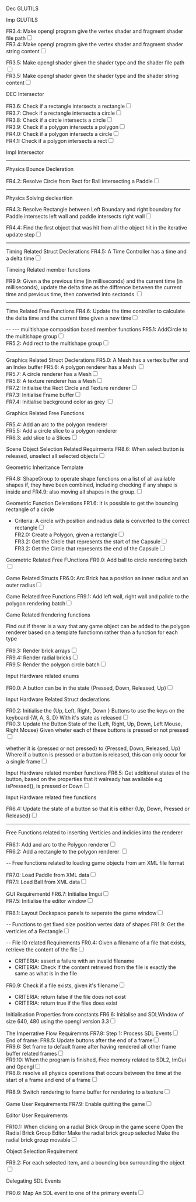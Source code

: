 
Dec GLUTILS

Imp GLUTILS

FR3.4: Make opengl program give the vertex shader and fragment shader file path<input type="checkbox"></br>
FR3.4: Make opengl program give the vertex shader and fragment shader string content<input type="checkbox"></br>


FR3.5: Make opengl shader given the shader type and the shader file path<input type="checkbox"></br>
FR3.5: Make opengl shader given the shader type and the shader string content<input type="checkbox"></br>

DEC Intersector

FR3.6: Check if a rectangle intersects a rectangle<input type="checkbox"></br>
FR3.7: Check if a rectangle intersects a circle<input type="checkbox"></br>
FR3.8: Check if a circle intersects a circle<input type="checkbox"></br>
FR3.9: Check if a polygon intersects a polygon<input type="checkbox"></br>
FR4.0: Check if a polygon intersects a circle<input type="checkbox"></br>
FR4.1: Check if a polygon intersects a rect<input type="checkbox"></br>
 
Impl Intersector

--- ---
Physics Bounce Decleration

FR4.2: Resolve Circle from Rect for Ball intersecting a Paddle<input type="checkbox"></br>

--- --- 
Physics Solving decleartion

FR4.3: Resolve Rectangle between Left Boundary and right boundary for Paddle intersects left wall and paddle intersects right wall<input type="checkbox"></br>

FR4.4: Find the first object that was hit from all the object hit in the iterative update step<input type="checkbox"></br>

--- ---
Timing Related Struct Declerations
FR4.5: A Time Controller has a time and a delta time<input type="checkbox"></br>

Timeing Related member functions

FR9.9: Given a the previous time (in milliseconds) and the current time (in milliseconds), update the delta time as the diffrence between the current time and previous time, then converted into sectonds <input type="checkbox"></br>
--- ---

Time Related Free Functions
FR4.6: Update the time controller to calculate the delta time and the current time given a new time<input type="checkbox"></br>


-- --- muiltishape composition based member functions
FR5.1: AddCircle to the multishape group<input type="checkbox"></br>
FR5.2: Add rect to the multishape group<input type="checkbox"></br>


--- ---
Graphics  Related Struct Declerations
FR5.0: A Mesh has a vertex buffer and an Index buffer
FR5.6: A polygon renderer has a Mesh <input type="checkbox"></br>
FR5.7: A circle renderer has a Mesh<input type="checkbox"></br>
FR5.8: A texture renderer has a Mesh<input type="checkbox"></br>
FR7.2: Initialise the Rect Circle and Texture renderer<input type="checkbox"></br>
FR7.3: Initialise Frame buffer<input type="checkbox"></br>
FR7.4: Initialise background color as grey <input type="checkbox"></br>


Graphics Related Free Functions

FR5.4: Add an arc to the polygon renderer</br>
FR5.5: Add a circle slice to a polygon renderer</br>
FR6.3: add slice to a  Slices<input type="checkbox"></br>


Scene Object Selection Related Requirments
FR8.6: When select button is released, unselect all selected objects<input type="checkbox"></br>



Geometric Inheritance Template

FR4.8: ShapeGroup to operate shape functions on a list of all available shapes if, they have been combined, including checking if any shape is inside and FR4.9: also moving all shapes in the group.<input type="checkbox"></br>


Geometric Function Delerations 
FR1.6: It is possible to get the bounding rectangle of a circle
- Criteria: A circle with position and radius data is converted to the correct rectangle<input type="checkbox"></br>
FR2.0: Create a Polygon, given a rectangle<input type="checkbox"></br>
FR3.2: Get the Circle that represents the start of the Capsule<input type="checkbox"></br>
FR3.2: Get the Circle that represents the end of the Capsule<input type="checkbox"></br>


Geometric Related Free FUnctions
FR9.0: Add ball to circle rendering batch<input type="checkbox"></br>


Game Related Structs
FR6.0: Arc Brick has a position an inner radius and an outer radius<input type="checkbox"></br>

Game Related free Functions
FR9.1: Add left wall, right wall and pallde to the polygon rendering batch<input type="checkbox"></br>


Game Related frendering functions

Find out if therer is a way that any game object can be added to the polygon renderer based on a template functiomn rather than a function for each type

FR9.3: Render brick arrays<input type="checkbox"></br>
FR9.4: Render radial bricks<input type="checkbox"></br>
FR9.5: Render the polygon circle batch<input type="checkbox"></br>

Input Hardware related enums

FR0.0: A button can be in the state {Pressed, Down, Released, Up}<input type="checkbox"></br>


Input Hardware Related Struct declerations

FR0.2: Initialise the {Up, Left, Right, Down } Buttons to use the keys on the keyboard {W, A, S, D} With it's state as released<input type="checkbox"></br>
FR0.3: Update the Button State of the {Left, Right, Up, Down, Left Mouse, Right Mouse} Given wheter each of these buttons is pressed or not pressed<input type="checkbox"></br>

whether it is {pressed or not pressed} to {Pressed, Down, Released, Up} Where if a button is pressed or a button is released, this can only occur for a single frame<input type="checkbox"></br>


Input Hardware related member functions
FR6.5: Get additional states of the button, based on the properties that it walready has available e.g isPressed(), is pressed or Down<input type="checkbox"></br>


Input Hardware related free functions

FR6.4: Update the state of a button so that it is either {Up, Down, Pressed or Released}<input type="checkbox"></br>

--- ---
Free Functions related to inserting Verticies and indicies into the renderer

FR6.1: Add and arc to the Polygon renderer<input type="checkbox"></br>
FR6.2: Add a rectangle to the polygon renderer <input type="checkbox"></br>

-- Free functions related to loading game objects from am XML file format

FR7.0: Load Paddle from XML data<input type="checkbox"></br>
FR7.1: Load Ball from XML data<input type="checkbox"></br>


GUI Requirementd
FR6.7: Initialise Imgui<input type="checkbox"></br>
FR7.5: Initialise the editor window<input type="checkbox"></br>

FR8.1: Layout Dockspace panels to seperate the game window<input type="checkbox"></br>

-- Functions to get fixed size position vertex data of shapes
FR1.9: Get the verticies of a Rectangle<input type="checkbox"></br>


-- File IO related Requirements
FR0.4: Given a filename of a file that exists, retrieve the content of the file<input type="checkbox"></br>
- CRITERIA: assert a failure with an invalid filename
- CRITERIA: Check if the content retrieved from the file is exactly the same as what is in the file

FR0.9: Check if a file exists, given it's filename<input type="checkbox"></br>
- CRITERIA: return false if the file does not exist
- CRITERIA: return true if the files does exist

Initialisation Properties from constants
FR6.6: Initialise and SDLWindow of size 640, 480 using the opengl version 3.3<input type="checkbox"></br>


The Imperrative Flow Requiremnts
FR7.8: Step 1: Process SDL Events<input type="checkbox"></br>
End of frame: 
FR8.5: Update buttons after the end of a frame<input type="checkbox"></br>
FR9.6: Set frame to default frame after having rendered all other frame buffer related frames<input type="checkbox"></br>
FR9.10: When the program is finished, Free memory related to SDL2, ImGui and Opengl<input type="checkbox"></br>
FR8.8: resolve all physics operations that occurs between the time at the start of a frame and end of a frame<input type="checkbox"></br>


FR8.9: Switch rendering to frame buffer for rendering to a texture<input type="checkbox"></br>


Game User Requirements
FR7.9: Enable quitting the game<input type="checkbox"></br>


Editor User Requirements

FR10.1: When clicking on a radial Brick Group in the game scene
    Open the Radial Brick Group Editor
    Make the radial brick group selected
    Make the radial brick group movable<input type="checkbox"></br>

Object Selection Requirement

FR9.2: For each selected item, and a bounding box surrounding the object<input type="checkbox"></br>


Delegating SDL Events

FR0.6: Map An SDL event to one of the primary events<input type="checkbox"></br>

